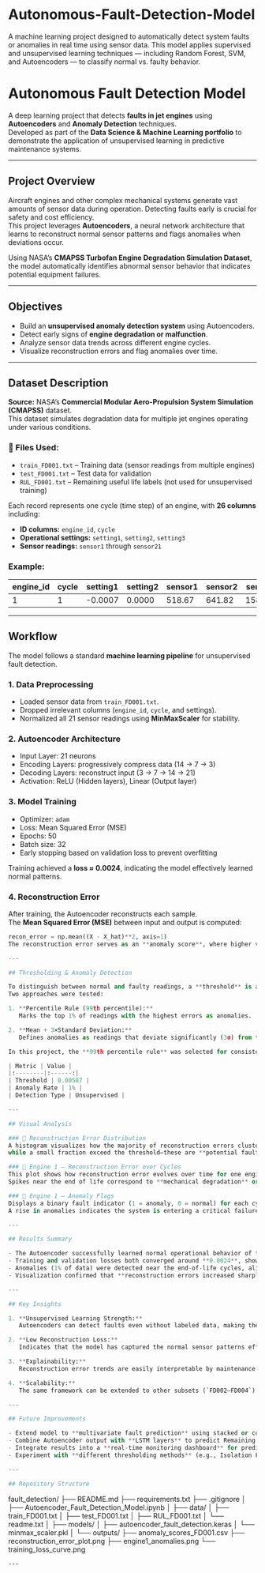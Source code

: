 # Autonomous-Fault-Detection-Model
A machine learning project designed to automatically detect system faults or anomalies in real time using sensor data. This model applies supervised and unsupervised learning techniques — including Random Forest, SVM, and Autoencoders — to classify normal vs. faulty behavior.


# Autonomous Fault Detection Model  

A deep learning project that detects **faults in jet engines** using **Autoencoders** and **Anomaly Detection** techniques.  
Developed as part of the **Data Science & Machine Learning portfolio** to demonstrate the application of unsupervised learning in predictive maintenance systems.

---

## Project Overview  

Aircraft engines and other complex mechanical systems generate vast amounts of sensor data during operation. Detecting faults early is crucial for safety and cost efficiency.  
This project leverages **Autoencoders**, a neural network architecture that learns to reconstruct normal sensor patterns and flags anomalies when deviations occur.

Using NASA’s **CMAPSS Turbofan Engine Degradation Simulation Dataset**, the model automatically identifies abnormal sensor behavior that indicates potential equipment failures.  

---

## Objectives  

- Build an **unsupervised anomaly detection system** using Autoencoders.  
- Detect early signs of **engine degradation or malfunction**.  
- Analyze sensor data trends across different engine cycles.  
- Visualize reconstruction errors and flag anomalies over time.  

---

## Dataset Description  

**Source:** NASA’s **Commercial Modular Aero-Propulsion System Simulation (CMAPSS)** dataset.  
This dataset simulates degradation data for multiple jet engines operating under various conditions.

### 📁 Files Used:
- `train_FD001.txt` – Training data (sensor readings from multiple engines)  
- `test_FD001.txt` – Test data for validation  
- `RUL_FD001.txt` – Remaining useful life labels (not used for unsupervised training)

Each record represents one cycle (time step) of an engine, with **26 columns** including:
- **ID columns:** `engine_id`, `cycle`
- **Operational settings:** `setting1`, `setting2`, `setting3`
- **Sensor readings:** `sensor1` through `sensor21`

### Example:
| engine_id | cycle | setting1 | setting2 | sensor1 | sensor2 | sensor3 | ... |
|------------|--------|-----------|-----------|----------|----------|----------|----|
| 1 | 1 | -0.0007 | 0.0000 | 518.67 | 641.82 | 1589.70 | ... |

---

## Workflow  

The model follows a standard **machine learning pipeline** for unsupervised fault detection.

### 1. **Data Preprocessing**
- Loaded sensor data from `train_FD001.txt`.  
- Dropped irrelevant columns (`engine_id`, `cycle`, and settings).  
- Normalized all 21 sensor readings using **MinMaxScaler** for stability.

### 2. **Autoencoder Architecture**
- Input Layer: 21 neurons  
- Encoding Layers: progressively compress data (14 → 7 → 3)  
- Decoding Layers: reconstruct input (3 → 7 → 14 → 21)  
- Activation: ReLU (Hidden layers), Linear (Output layer)

### 3. **Model Training**
- Optimizer: `adam`  
- Loss: Mean Squared Error (MSE)  
- Epochs: 50  
- Batch size: 32  
- Early stopping based on validation loss to prevent overfitting  

Training achieved a **loss ≈ 0.0024**, indicating the model effectively learned normal patterns.

### 4. **Reconstruction Error**
After training, the Autoencoder reconstructs each sample.  
The **Mean Squared Error (MSE)** between input and output is computed:
```python
recon_error = np.mean((X - X_hat)**2, axis=1)
The reconstruction error serves as an **anomaly score**, where higher values indicate unusual sensor patterns that may signify faults.

---

## Thresholding & Anomaly Detection  

To distinguish between normal and faulty readings, a **threshold** is applied to the reconstruction errors.  
Two approaches were tested:

1. **Percentile Rule (99th percentile):**  
   Marks the top 1% of readings with the highest errors as anomalies.  

2. **Mean + 3×Standard Deviation:**  
   Defines anomalies as readings that deviate significantly (3σ) from the mean reconstruction error.

In this project, the **99th percentile rule** was selected for consistency and interpretability.

| Metric | Value |
|:--------|:------:|
| Threshold | 0.00587 |
| Anomaly Rate | 1% |
| Detection Type | Unsupervised |

---

## Visual Analysis  

### 🔹 Reconstruction Error Distribution  
A histogram visualizes how the majority of reconstruction errors cluster near zero (normal behavior),  
while a small fraction exceed the threshold—these are **potential faults**.

### 🔹 Engine 1 – Reconstruction Error over Cycles  
This plot shows how reconstruction error evolves over time for one engine.  
Spikes near the end of life correspond to **mechanical degradation** or **fault conditions**.

### 🔹 Engine 1 – Anomaly Flags  
Displays a binary fault indicator (1 = anomaly, 0 = normal) for each cycle.  
A rise in anomalies indicates the system is entering a critical failure phase.

---

## Results Summary  

- The Autoencoder successfully learned normal operational behavior of the engines.  
- Training and validation losses both converged around **0.0024**, showing stable learning.  
- Anomalies (1% of data) were detected near the end-of-life cycles, aligning with expected degradation patterns.  
- Visualization confirmed that **reconstruction errors increased sharply before faults occurred**, validating the model’s predictive potential.

---

## Key Insights  

1. **Unsupervised Learning Strength:**  
   Autoencoders can detect faults even without labeled data, making them ideal for early warning systems.

2. **Low Reconstruction Loss:**  
   Indicates that the model has captured the normal sensor patterns effectively.

3. **Explainability:**  
   Reconstruction error trends are easily interpretable by maintenance engineers.

4. **Scalability:**  
   The same framework can be extended to other subsets (`FD002–FD004`) or industrial sensors.

---

## Future Improvements  

- Extend model to **multivariate fault prediction** using stacked or convolutional autoencoders.  
- Combine Autoencoder output with **LSTM layers** to predict Remaining Useful Life (RUL).  
- Integrate results into a **real-time monitoring dashboard** for predictive maintenance.  
- Experiment with **different thresholding methods** (e.g., Isolation Forest, IQR).

---

## Repository Structure
```
fault_detection/
├── README.md
├── requirements.txt
├── .gitignore
│
├── Autoencoder_Fault_Detection_Model.ipynb
│
├── data/
│ ├── train_FD001.txt
│ ├── test_FD001.txt
│ ├── RUL_FD001.txt
│ └── readme.txt
│
├── models/
│ ├── autoencoder_fault_detection.keras
│ └── minmax_scaler.pkl
│
└── outputs/
├── anomaly_scores_FD001.csv
├── reconstruction_error_plot.png
├── engine1_anomalies.png
└── training_loss_curve.png
```
---
